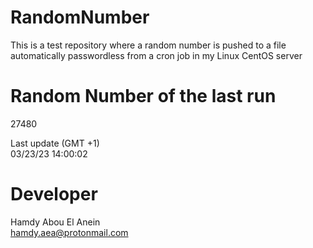 # RandomNumber    
This is a test repository where a random number is pushed to a file automatically passwordless from a cron job in my Linux CentOS server    
# Random Number of the last run   
27480
      
Last update (GMT +1)    
03/23/23 14:00:02
# Developer    
Hamdy Abou El Anein   
hamdy.aea@protonmail.com
